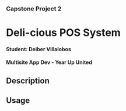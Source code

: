 ### Capstone Project 2

# Deli-cious POS System 

#### Student: Deiber Villalobos

#### Multisite App Dev - Year Up United

## Description



## Usage